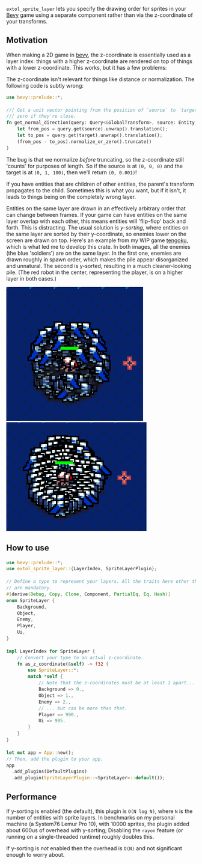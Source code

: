 `extol_sprite_layer` lets you specify the drawing order for sprites in your [Bevy](https://bevyengine.org/) game using a separate component rather than via the z-coordinate of your transforms.

## Motivation

When making a 2D game in [bevy](https://bevyengine.org/), the z-coordinate is essentially used as a layer index: things with a higher z-coordinate are rendered on top of things with a lower z-coordinate. This works, but it has a few problems:

The z-coordinate isn't relevant for things like distance or normalization. The following code is subtly wrong:

```rust
use bevy::prelude::*;

/// Get a unit vector pointing from the position of `source` to `target`, or
/// zero if they're close.
fn get_normal_direction(query: Query<&GlobalTransform>, source: Entity, target: Entity) -> Vec2 {
    let from_pos = query.get(source).unwrap().translation();
    let to_pos = query.get(target).unwrap().translation();
    (from_pos - to_pos).normalize_or_zero().truncate()
}
```

The bug is that we normalize *before* truncating, so the z-coordinate still 'counts' for purposes of length. So if the source is at `(0, 0, 0)` and the target is at `(0, 1, 100)`, then we'll return `(0, 0.001)`!
 
If you have entities that are children of other entities, the parent's transform propagates to the child. Sometimes this is what you want, but if it isn't, it leads to things being on the completely wrong layer.

Entities on the same layer are drawn in an effectively arbitrary order that can change between frames. If your game can have entities on the same layer overlap with each other, this means entities will 'flip-flop' back and forth. This is distracting. The usual solution is *y-sorting*, where entities on the same layer are sorted by their y-coordinate, so enemies lower on the screen are drawn on top. Here's an example from my WIP game [tengoku](https://codeberg.org/ext0l/tengoku), which is what led me to develop this crate. In both images, all the enemies (the blue 'soldiers') are on the same layer. In the first one, enemies are drawn roughly in spawn order, which makes the pile appear disorganized and unnatural. The second is y-sorted, resulting in a much cleaner-looking pile. (The red robot in the center, representing the player, is on a higher layer in both cases.)

![z-sorted enemies piled up in a disorderly way](./docs/before.png)
![y-sorted enemies in a much cleaner pile](./docs/after.png)

## How to use

```rust
use bevy::prelude::*;
use extol_sprite_layer::{LayerIndex, SpriteLayerPlugin};

// Define a type to represent your layers. All the traits here other than Copy
// are mandatory.
#[derive(Debug, Copy, Clone, Component, PartialEq, Eq, Hash)]
enum SpriteLayer {
    Background,
    Object,
    Enemy,
    Player,
    Ui,
}

impl LayerIndex for SpriteLayer {
    // Convert your type to an actual z-coordinate.
    fn as_z_coordinate(&self) -> f32 {
        use SpriteLayer::*;
        match *self {
            // Note that the z-coordinates must be at least 1 apart...
            Background => 0.,
            Object => 1.,
            Enemy => 2.,
            // ... but can be more than that.
            Player => 990.,
            Ui => 995.
        }
    }
}

let mut app = App::new();
// Then, add the plugin to your app.
app
  .add_plugins(DefaultPlugins)
  .add_plugin(SpriteLayerPlugin::<SpriteLayer>::default());
```

## Performance

If y-sorting is enabled (the default), this plugin is `O(N log N)`, where `N` is the number of entities with sprite layers. In benchmarks on my personal machine (a System76 Lemur Pro 10), with 10000 sprites, the plugin added about 600us of overhead with y-sorting; Disabling the `rayon` feature (or running on a single-threaded runtime) roughly doubles this.

If y-sorting is *not* enabled then the overhead is `O(N)` and not significant enough to worry about.
